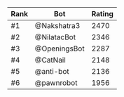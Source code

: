 Rank|Bot|Rating
---|---|---
#1|@Nakshatra3|2470
#2|@NilatacBot|2346
#3|@OpeningsBot|2287
#4|@CatNail|2148
#5|@anti-bot|2136
#6|@pawnrobot|1956
